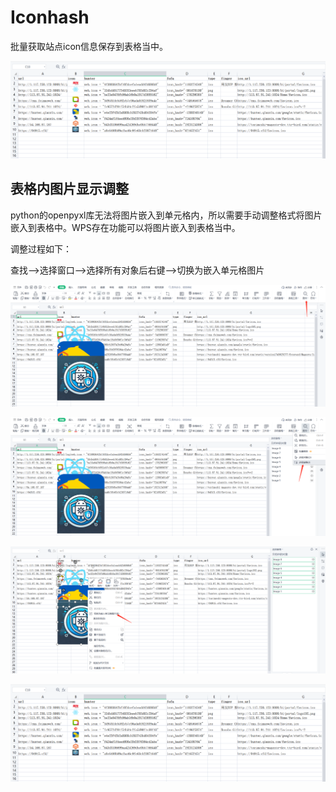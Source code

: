 

# Iconhash

批量获取站点icon信息保存到表格当中。

![image-20250824211829079](./README.assets/image-20250824211829079.png)

## 表格内图片显示调整

python的openpyxl库无法将图片嵌入到单元格内，所以需要手动调整格式将图片嵌入到表格中。WPS存在功能可以将图片嵌入到表格当中。

调整过程如下：

查找-->选择窗口-->选择所有对象后右键-->切换为嵌入单元格图片

![image-20250824211721381](./README.assets/image-20250824211721381.png)

![image-20250824211743166](./README.assets/image-20250824211743166.png)

![image-20250824211818009](./README.assets/image-20250824211818009.png)

![image-20250824211829079](./README.assets/image-20250824211829079.png)